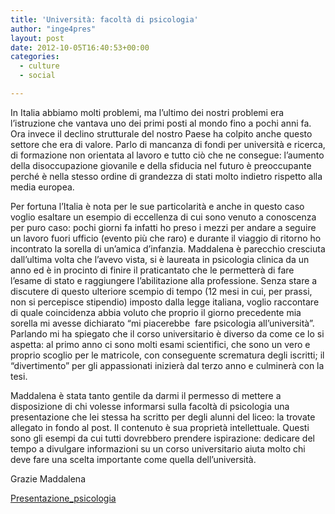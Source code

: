 ```yaml
---
title: 'Università: facoltà di psicologia'
author: "inge4pres"
layout: post
date: 2012-10-05T16:40:53+00:00
categories:
  - culture
  - social

---
```

In Italia abbiamo molti problemi, ma l&#8217;ultimo dei nostri problemi era l&#8217;istruzione che vantava uno dei primi posti al mondo fino a pochi anni fa. Ora invece il declino strutturale del nostro Paese ha colpito anche questo settore che era di valore. Parlo di mancanza di fondi per università e ricerca, di formazione non orientata al lavoro e tutto ciò che ne consegue: l&#8217;aumento della disoccupazione giovanile e della sfiducia nel futuro è preoccupante perché è nella stesso ordine di grandezza di stati molto indietro rispetto alla media europea.

Per fortuna l&#8217;Italia è nota per le sue particolarità e anche in questo caso voglio esaltare un esempio di eccellenza di cui sono venuto a conoscenza per puro caso: pochi giorni fa infatti ho preso i mezzi per andare a seguire un lavoro fuori ufficio (evento più che raro) e durante il viaggio di ritorno ho incontrato la sorella di un&#8217;amica d&#8217;infanzia. Maddalena è parecchio cresciuta dall&#8217;ultima volta che l&#8217;avevo vista, si è laureata in psicologia clinica da un anno ed è in procinto di finire il praticantato che le permetterà di fare l&#8217;esame di stato e raggiungere l&#8217;abilitazione alla professione. Senza stare a discutere di questo ulteriore scempio di tempo (12 mesi in cui, per prassi, non si percepisce stipendio) imposto dalla legge italiana, voglio raccontare di quale coincidenza abbia voluto che proprio il giorno precedente mia sorella mi avesse dichiarato &#8220;mi piacerebbe  fare psicologia all&#8217;università&#8221;. Parlando mi ha spiegato che il corso universitario è diverso da come ce lo si aspetta: al primo anno ci sono molti esami scientifici, che sono un vero e proprio scoglio per le matricole, con conseguente scrematura degli iscritti; il &#8220;divertimento&#8221; per gli appassionati inizierà dal terzo anno e culminerà con la tesi.

Maddalena è stata tanto gentile da darmi il permesso di mettere a disposizione di chi volesse informarsi sulla facoltà di psicologia una presentazione che lei stessa ha scritto per degli alunni del liceo: la trovate allegato in fondo al post. Il contenuto è sua proprietà intellettuale. Questi sono gli esempi da cui tutti dovrebbero prendere ispirazione: dedicare del tempo a divulgare informazioni su un corso universitario aiuta molto chi deve fare una scelta importante come quella dell&#8217;università.

Grazie Maddalena

[Presentazione_psicologia][1]

 [1]: https://inge.4pr.es/blog/wp-content/uploads/2014/07/Presentazione_psicologia.pdf
